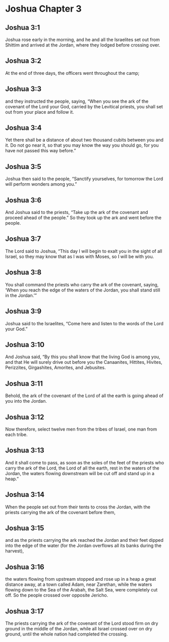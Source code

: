 # Joshua Chapter 3

## Joshua 3:1
Joshua rose early in the morning, and he and all the Israelites set out from Shittim and arrived at the Jordan, where they lodged before crossing over.

## Joshua 3:2
At the end of three days, the officers went throughout the camp;

## Joshua 3:3
and they instructed the people, saying, “When you see the ark of the covenant of the Lord your God, carried by the Levitical priests, you shall set out from your place and follow it.

## Joshua 3:4
Yet there shall be a distance of about two thousand cubits between you and it. Do not go near it, so that you may know the way you should go, for you have not passed this way before.”

## Joshua 3:5
Joshua then said to the people, “Sanctify yourselves, for tomorrow the Lord will perform wonders among you.”

## Joshua 3:6
And Joshua said to the priests, “Take up the ark of the covenant and proceed ahead of the people.” So they took up the ark and went before the people.

## Joshua 3:7
The Lord said to Joshua, “This day I will begin to exalt you in the sight of all Israel, so they may know that as I was with Moses, so I will be with you.

## Joshua 3:8
You shall command the priests who carry the ark of the covenant, saying, ‘When you reach the edge of the waters of the Jordan, you shall stand still in the Jordan.’”

## Joshua 3:9
Joshua said to the Israelites, “Come here and listen to the words of the Lord your God.”

## Joshua 3:10
And Joshua said, “By this you shall know that the living God is among you, and that He will surely drive out before you the Canaanites, Hittites, Hivites, Perizzites, Girgashites, Amorites, and Jebusites.

## Joshua 3:11
Behold, the ark of the covenant of the Lord of all the earth is going ahead of you into the Jordan.

## Joshua 3:12
Now therefore, select twelve men from the tribes of Israel, one man from each tribe.

## Joshua 3:13
And it shall come to pass, as soon as the soles of the feet of the priests who carry the ark of the Lord, the Lord of all the earth, rest in the waters of the Jordan, the waters flowing downstream will be cut off and stand up in a heap.”

## Joshua 3:14
When the people set out from their tents to cross the Jordan, with the priests carrying the ark of the covenant before them,

## Joshua 3:15
and as the priests carrying the ark reached the Jordan and their feet dipped into the edge of the water (for the Jordan overflows all its banks during the harvest),

## Joshua 3:16
the waters flowing from upstream stopped and rose up in a heap a great distance away, at a town called Adam, near Zarethan, while the waters flowing down to the Sea of the Arabah, the Salt Sea, were completely cut off. So the people crossed over opposite Jericho.

## Joshua 3:17
The priests carrying the ark of the covenant of the Lord stood firm on dry ground in the middle of the Jordan, while all Israel crossed over on dry ground, until the whole nation had completed the crossing.
